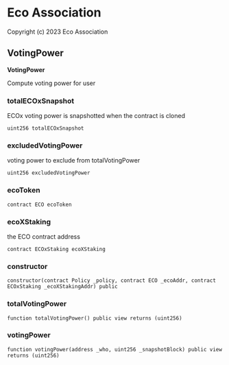 # Eco Association

Copyright (c) 2023 Eco Association

## VotingPower

**VotingPower**

Compute voting power for user

### totalECOxSnapshot

ECOx voting power is snapshotted when the contract is cloned

```solidity
uint256 totalECOxSnapshot
```

### excludedVotingPower

voting power to exclude from totalVotingPower

```solidity
uint256 excludedVotingPower
```

### ecoToken

```solidity
contract ECO ecoToken
```

### ecoXStaking

the ECO contract address

```solidity
contract ECOxStaking ecoXStaking
```

### constructor

```solidity
constructor(contract Policy _policy, contract ECO _ecoAddr, contract ECOxStaking _ecoXStakingAddr) public
```

### totalVotingPower

```solidity
function totalVotingPower() public view returns (uint256)
```

### votingPower

```solidity
function votingPower(address _who, uint256 _snapshotBlock) public view returns (uint256)
```

